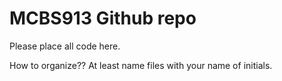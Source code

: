# MCBS913 Github repo 
Please place all code here. 

How to organize?? At least name files with your name of initials. 
